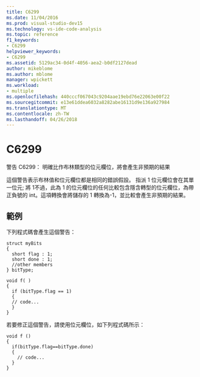 ```yaml
---
title: C6299
ms.date: 11/04/2016
ms.prod: visual-studio-dev15
ms.technology: vs-ide-code-analysis
ms.topic: reference
f1_keywords:
- C6299
helpviewer_keywords:
- C6299
ms.assetid: 5129ac34-0d4f-4056-aea2-b0df2127dead
author: mikeblome
ms.author: mblome
manager: wpickett
ms.workload:
- multiple
ms.openlocfilehash: 440cccf067043c9204aae19ebd76e22063e00f22
ms.sourcegitcommit: e13e61ddea6032a8282abe16131d9e136a927984
ms.translationtype: MT
ms.contentlocale: zh-TW
ms.lasthandoff: 04/26/2018
---
```

# <a name="c6299"></a>C6299
警告 C6299： 明確比作布林類型的位元欄位，將會產生非預期的結果

 這個警告表示布林值和位元欄位都是相同的錯誤假設。 指派 1 位元欄位會在其單一位元; 將 1不過，此為 1 的位元欄位的任何比較包含隱含轉型的位元欄位，為帶正負號的 int。這項轉換會將儲存的 1 轉換為-1，並比較會產生非預期的結果。

## <a name="example"></a>範例
 下列程式碼會產生這個警告：

```
struct myBits
{
  short flag : 1;
  short done : 1;
  //other members
} bitType;

void f( )
{
  if (bitType.flag == 1)
  {
  // code...
  }
}
```

 若要修正這個警告，請使用位元欄位，如下列程式碼所示：

```
void f ()
{
  if(bitType.flag==bitType.done)
  {
    // code...
  }
}
```